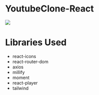 # YoutubeClone-React

![]([/public/YoutubeClonee.gif](https://github.com/silan4/YoutubeClone-React/blob/main/youtubeclonee.gif))


# Libraries Used

- react-icons
- react-router-dom
- axios
- millify
- moment
- react-player
- tailwind



